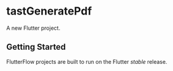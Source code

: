 # tastGeneratePdf

A new Flutter project.

## Getting Started

FlutterFlow projects are built to run on the Flutter _stable_ release.
